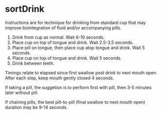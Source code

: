 # sortDrink

Instructions are for technique for drinking from standard cup that may improve biointegration of fluid and/or accompanying pills.

1. Drink from cup as normal. Wait 6-10 seconds.
2. Place cup on top of tongue and drink. Wait 2.5-3.5 seconds.
3. Place pill on tongue, then place cup atop tongue and drink. Wait 5 seconds.
4. Place cup on top of tongue and drink. Wait 5 seconds.
5. Drink between teeth.

Timings relate to elapsed since first swallow post drink to next mouth open. After each step, keep mouth gently closed 4 seconds. 

If taking a pill, the suggetion is to perform first with pill, then 3-5 minutes later without pill. 

If chaining pills, the best pill-to-pill (final swallow to next mouth open) duration may be 9-14 seconds. 

